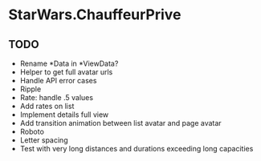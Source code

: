 # StarWars.ChauffeurPrive



## TODO

- Rename *Data in *ViewData?
- Helper to get full avatar urls
- Handle API error cases
- Ripple
- Rate: handle .5 values
- Add rates on list
- Implement details full view
- Add transition animation between list avatar and page avatar
- Roboto
- Letter spacing
- Test with very long distances and durations exceeding long capacities